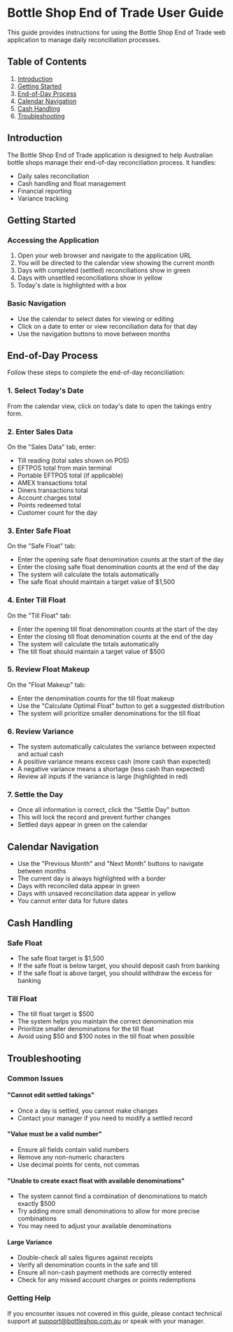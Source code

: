 # Bottle Shop End of Trade User Guide

This guide provides instructions for using the Bottle Shop End of Trade web application to manage daily reconciliation processes.

## Table of Contents

1. [Introduction](#introduction)
2. [Getting Started](#getting-started)
3. [End-of-Day Process](#end-of-day-process)
4. [Calendar Navigation](#calendar-navigation)
5. [Cash Handling](#cash-handling)
6. [Troubleshooting](#troubleshooting)

## Introduction

The Bottle Shop End of Trade application is designed to help Australian bottle shops manage their end-of-day reconciliation process. It handles:

- Daily sales reconciliation
- Cash handling and float management
- Financial reporting
- Variance tracking

## Getting Started

### Accessing the Application

1. Open your web browser and navigate to the application URL
2. You will be directed to the calendar view showing the current month
3. Days with completed (settled) reconciliations show in green
4. Days with unsettled reconciliations show in yellow
5. Today's date is highlighted with a box

### Basic Navigation

- Use the calendar to select dates for viewing or editing
- Click on a date to enter or view reconciliation data for that day
- Use the navigation buttons to move between months

## End-of-Day Process

Follow these steps to complete the end-of-day reconciliation:

### 1. Select Today's Date

From the calendar view, click on today's date to open the takings entry form.

### 2. Enter Sales Data

On the "Sales Data" tab, enter:

- Till reading (total sales shown on POS)
- EFTPOS total from main terminal
- Portable EFTPOS total (if applicable)
- AMEX transactions total
- Diners transactions total
- Account charges total
- Points redeemed total
- Customer count for the day

### 3. Enter Safe Float

On the "Safe Float" tab:

- Enter the opening safe float denomination counts at the start of the day
- Enter the closing safe float denomination counts at the end of the day
- The system will calculate the totals automatically
- The safe float should maintain a target value of $1,500

### 4. Enter Till Float

On the "Till Float" tab:

- Enter the opening till float denomination counts at the start of the day
- Enter the closing till float denomination counts at the end of the day
- The system will calculate the totals automatically
- The till float should maintain a target value of $500

### 5. Review Float Makeup

On the "Float Makeup" tab:

- Enter the denomination counts for the till float makeup
- Use the "Calculate Optimal Float" button to get a suggested distribution
- The system will prioritize smaller denominations for the till float

### 6. Review Variance

- The system automatically calculates the variance between expected and actual cash
- A positive variance means excess cash (more cash than expected)
- A negative variance means a shortage (less cash than expected)
- Review all inputs if the variance is large (highlighted in red)

### 7. Settle the Day

- Once all information is correct, click the "Settle Day" button
- This will lock the record and prevent further changes
- Settled days appear in green on the calendar

## Calendar Navigation

- Use the "Previous Month" and "Next Month" buttons to navigate between months
- The current day is always highlighted with a border
- Days with reconciled data appear in green
- Days with unsaved reconciliation data appear in yellow
- You cannot enter data for future dates

## Cash Handling

### Safe Float

- The safe float target is $1,500
- If the safe float is below target, you should deposit cash from banking
- If the safe float is above target, you should withdraw the excess for banking

### Till Float

- The till float target is $500
- The system helps you maintain the correct denomination mix
- Prioritize smaller denominations for the till float
- Avoid using $50 and $100 notes in the till float when possible

## Troubleshooting

### Common Issues

#### "Cannot edit settled takings"

- Once a day is settled, you cannot make changes
- Contact your manager if you need to modify a settled record

#### "Value must be a valid number"

- Ensure all fields contain valid numbers
- Remove any non-numeric characters
- Use decimal points for cents, not commas

#### "Unable to create exact float with available denominations"

- The system cannot find a combination of denominations to match exactly $500
- Try adding more small denominations to allow for more precise combinations
- You may need to adjust your available denominations

#### Large Variance

- Double-check all sales figures against receipts
- Verify all denomination counts in the safe and till
- Ensure all non-cash payment methods are correctly entered
- Check for any missed account charges or points redemptions

### Getting Help

If you encounter issues not covered in this guide, please contact technical support at support@bottleshop.com.au or speak with your manager. 